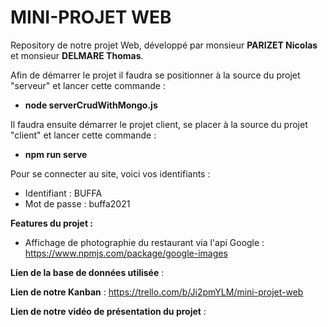 # MINI-PROJET WEB

Repository de notre projet Web, développé par monsieur **PARIZET Nicolas** et monsieur **DELMARE Thomas**.  

Afin de démarrer le projet il faudra se positionner à la source du projet "serveur" et lancer cette commande :
  - **node serverCrudWithMongo.js**  

Il faudra ensuite démarrer le projet client, se placer à la source du projet "client" et lancer cette commande :
  - **npm run serve**  

Pour se connecter au site, voici vos identifiants :
  - Identifiant : BUFFA  
  - Mot de passe : buffa2021

**Features du projet :**
  -  Affichage de photographie du restaurant via l'api Google : https://www.npmjs.com/package/google-images

**Lien de la base de données utilisée** :  

**Lien de notre Kanban** : https://trello.com/b/Ji2pmYLM/mini-projet-web  

**Lien de notre vidéo de présentation du projet** :
